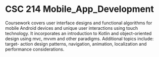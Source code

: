 # CSC 214 Mobile_App_Development
Coursework covers user interface designs and functional algorithms for mobile Android devices and unique user interactions using touch technology. It incorporates an introduction to Kotlin and object-oriented design using mvc, mvvm and other paradigms. Additional topics include: target- action design patterns, navigation, animation, localization and performance considerations.
